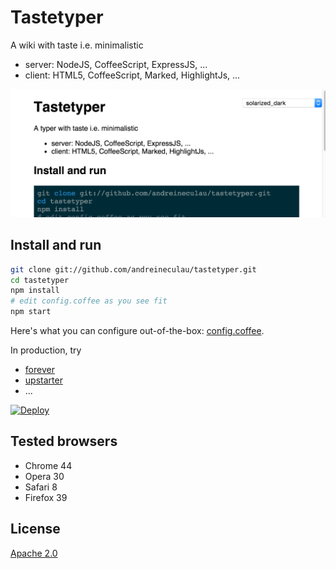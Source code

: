 # Tastetyper

A wiki with taste i.e. minimalistic

* server: NodeJS, CoffeeScript, ExpressJS, ...
* client: HTML5, CoffeeScript, Marked, HighlightJs, ...

![README](SEEME.png)


## Install and run

```sh
git clone git://github.com/andreineculau/tastetyper.git
cd tastetyper
npm install
# edit config.coffee as you see fit
npm start
```

Here's what you can configure out-of-the-box: [config.coffee](config.coffee).

In production, try

* [forever](https://github.com/foreverjs/forever)
* [upstarter](https://github.com/carlos8f/node-upstarter)
* ...

[![Deploy](https://www.herokucdn.com/deploy/button.png)](https://heroku.com/deploy?template=https://github.com/andreineculau/tastetyper)


## Tested browsers

* Chrome 44
* Opera 30
* Safari 8
* Firefox 39


## License

[Apache 2.0](LICENSE)
